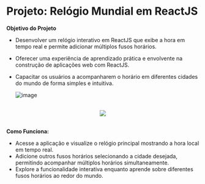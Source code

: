 
# Projeto: Relógio Mundial em ReactJS

**Objetivo do Projeto**
- Desenvolver um relógio interativo em ReactJS que exibe a hora em tempo real e permite adicionar múltiplos fusos horários.
- Oferecer uma experiência de aprendizado prática e envolvente na construção de aplicações web com ReactJS.
- Capacitar os usuários a acompanharem o horário em diferentes cidades do mundo de forma simples e intuitiva.

  ![image](https://github.com/Saraiva97/Rel-gio-mundial/assets/93497276/99e5bd82-e21f-4beb-befb-c54be49c348e)

  
<br>

<div align="center">
<img src="https://github.com/Saraiva97/Rel-gio-mundial/assets/93497276/8c917596-aa08-4896-853f-b2b83565ca2d" />
</div>
<br>

**Como Funciona:**
- Acesse a aplicação e visualize o relógio principal mostrando a hora local em tempo real.
- Adicione outros fusos horários selecionando a cidade desejada, permitindo acompanhar múltiplos horários simultaneamente.
- Explore a funcionalidade interativa enquanto aprende sobre diferentes fusos horários ao redor do mundo.

  
